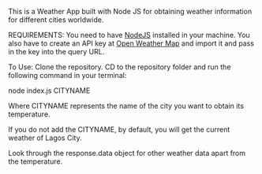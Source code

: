 This is a Weather App built with Node JS for obtaining weather information for different cities worldwide.

REQUIREMENTS:
You need to have [NodeJS](https://nodejs.org/en/) installed in your machine.
You also have to create an API key at [Open Weather Map](http://www.openweathermap.org) and import it and pass in the key into the query URL.

To Use:
Clone the repository.
CD to the repository folder and run the following command in your terminal:

node index.js CITYNAME

Where CITYNAME represents the name of the city you want to obtain its temperature.

If you do not add the CITYNAME, by default, you will get the current weather of Lagos City.

Look through the response.data object for other weather data apart from the temperature.